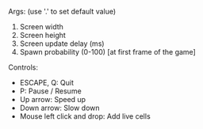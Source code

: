 Args: (use '.' to set default value)

1. Screen width
2. Screen height
3. Screen update delay (ms)
4. Spawn probability (0-100) [at first frame of the game]

Controls:

- ESCAPE, Q: Quit
- P: Pause / Resume 
- Up arrow: Speed up
- Down arrow: Slow down
- Mouse left click and drop: Add live cells
